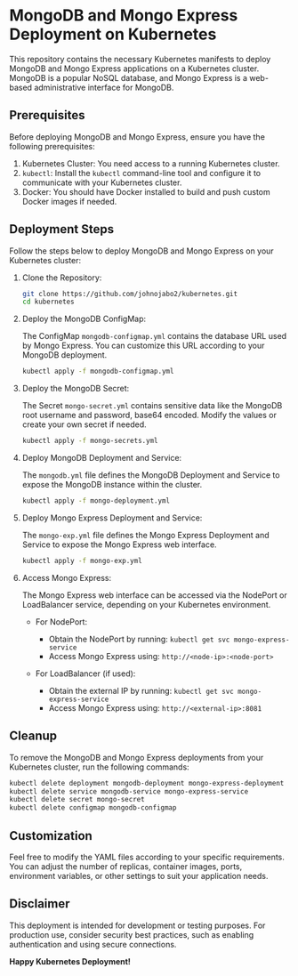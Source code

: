 # MongoDB and Mongo Express Deployment on Kubernetes

This repository contains the necessary Kubernetes manifests to deploy MongoDB and Mongo Express applications on a Kubernetes cluster. MongoDB is a popular NoSQL database, and Mongo Express is a web-based administrative interface for MongoDB.

## Prerequisites

Before deploying MongoDB and Mongo Express, ensure you have the following prerequisites:

1. Kubernetes Cluster: You need access to a running Kubernetes cluster.
2. `kubectl`: Install the `kubectl` command-line tool and configure it to communicate with your Kubernetes cluster.
3. Docker: You should have Docker installed to build and push custom Docker images if needed.

## Deployment Steps

Follow the steps below to deploy MongoDB and Mongo Express on your Kubernetes cluster:

1. Clone the Repository:

   ```bash
   git clone https://github.com/johnojabo2/kubernetes.git
   cd kubernetes
   ```

2. Deploy the MongoDB ConfigMap:

   The ConfigMap `mongodb-configmap.yml` contains the database URL used by Mongo Express. You can customize this URL according to your MongoDB deployment.

   ```bash
   kubectl apply -f mongodb-configmap.yml
   ```

3. Deploy the MongoDB Secret:

   The Secret `mongo-secret.yml` contains sensitive data like the MongoDB root username and password, base64 encoded. Modify the values or create your own secret if needed.

   ```bash
   kubectl apply -f mongo-secrets.yml
   ```

4. Deploy MongoDB Deployment and Service:

   The `mongodb.yml` file defines the MongoDB Deployment and Service to expose the MongoDB instance within the cluster.

   ```bash
   kubectl apply -f mongo-deployment.yml
   ```

5. Deploy Mongo Express Deployment and Service:

   The `mongo-exp.yml` file defines the Mongo Express Deployment and Service to expose the Mongo Express web interface.

   ```bash
   kubectl apply -f mongo-exp.yml
   ```

6. Access Mongo Express:

   The Mongo Express web interface can be accessed via the NodePort or LoadBalancer service, depending on your Kubernetes environment.

   - For NodePort:
     - Obtain the NodePort by running: `kubectl get svc mongo-express-service`
     - Access Mongo Express using: `http://<node-ip>:<node-port>`

   - For LoadBalancer (if used):
     - Obtain the external IP by running: `kubectl get svc mongo-express-service`
     - Access Mongo Express using: `http://<external-ip>:8081`

## Cleanup

To remove the MongoDB and Mongo Express deployments from your Kubernetes cluster, run the following commands:

```bash
kubectl delete deployment mongodb-deployment mongo-express-deployment
kubectl delete service mongodb-service mongo-express-service
kubectl delete secret mongo-secret
kubectl delete configmap mongodb-configmap
```

## Customization

Feel free to modify the YAML files according to your specific requirements. You can adjust the number of replicas, container images, ports, environment variables, or other settings to suit your application needs.

## Disclaimer

This deployment is intended for development or testing purposes. For production use, consider security best practices, such as enabling authentication and using secure connections.

**Happy Kubernetes Deployment!**
